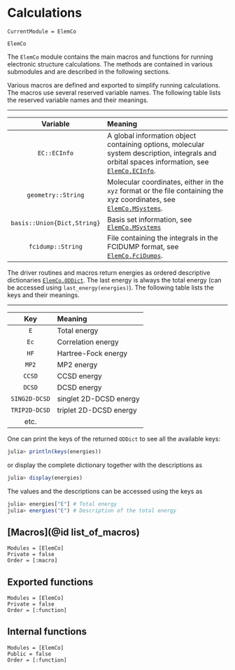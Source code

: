 # Calculations

```@meta
CurrentModule = ElemCo
```

```@docs
ElemCo
```

The `ElemCo` module contains the main macros and functions for running electronic structure calculations. The methods are contained in various submodules and are described in the following sections.

Various macros are defined and exported to simplify running calculations. The macros use several reserved variable names. The following table lists the reserved variable names and their meanings.

----------------------
| Variable | Meaning |
|:--------:|:--------|
| `EC::ECInfo` | A global information object containing options, molecular system description, integrals and orbital spaces information, see [`ElemCo.ECInfo`](@ref). |
| `geometry::String` | Molecular coordinates, either in the `xyz` format or the file containing the xyz coordinates, see [`ElemCo.MSystems`](@ref). |
| `basis::Union{Dict,String}` | Basis set information, see [`ElemCo.MSystems`](@ref) |
| `fcidump::String` | File containing the integrals in the FCIDUMP format, see [`ElemCo.FciDumps`](@ref). |

The driver routines and macros return energies as ordered descriptive dictionaries [`ElemCo.ODDict`](@ref). The last energy is always the total energy (can be accessed using `last_energy(energies)`). The following table lists the keys and their meanings.

----------------------
| Key | Meaning |
|:---:|:--------|
| `E` | Total energy |
| `Ec` | Correlation energy |
| `HF` | Hartree-Fock energy |
| `MP2` | MP2 energy |
| `CCSD` | CCSD energy |
| `DCSD` | DCSD energy |
| `SING2D-DCSD` | singlet 2D-DCSD energy |
| `TRIP2D-DCSD` | triplet 2D-DCSD energy |
| etc. ||

One can print the keys of the returned `ODDict` to see all the available keys:

```julia
julia> println(keys(energies))
```

or display the complete dictionary together with the descriptions as

```julia
julia> display(energies)
```

The values and the descriptions can be accessed using the keys as

```julia
julia> energies["E"] # Total energy
julia> energies("E") # Description of the total energy
```

## [Macros](@id list_of_macros)

```@autodocs
Modules = [ElemCo]
Private = false
Order = [:macro]
```

## Exported functions

```@autodocs
Modules = [ElemCo]
Private = false
Order = [:function]
```

## Internal functions
```@autodocs
Modules = [ElemCo]
Public = false
Order = [:function]
```
